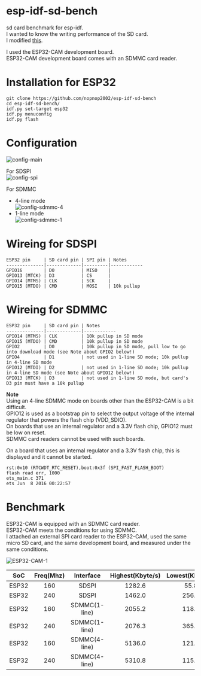 # esp-idf-sd-bench
sd card benchmark for esp-idf.   
I wanted to know the writing performance of the SD card.   
I modified [this](https://github.com/kunsen-an/espidf_sd_card_write_test).   

I used the ESP32-CAM development board.   
ESP32-CAM development board comes with an SDMMC card reader.   

# Installation for ESP32
```
git clone https://github.com/nopnop2002/esp-idf-sd-bench
cd esp-idf-sd-bench/
idf.py set-target esp32
idf.py menuconfig
idf.py flash
```


# Configuration

![config-main](https://user-images.githubusercontent.com/6020549/127577532-f6522d74-224c-4b29-85ab-b7fd1ad58e7a.jpg)

For SDSPI   
![config-spi](https://user-images.githubusercontent.com/6020549/127577535-99519b3d-d662-4109-abe1-6b716265ec20.jpg)

For SDMMC   
- 4-line mode   
![config-sdmmc-4](https://user-images.githubusercontent.com/6020549/129650135-ba0efa8f-c094-4977-9a00-a1cf6184ed0a.jpg)
- 1-line mode   
![config-sdmmc-1](https://user-images.githubusercontent.com/6020549/129650160-0848fd68-356e-4308-bf4e-3fbc15703773.jpg)

# Wireing for SDSPI
```
ESP32 pin     | SD card pin | SPI pin | Notes
--------------|-------------|---------|------------
GPIO16        | D0          | MISO    |
GPIO13 (MTCK) | D3          | CS      | 
GPIO14 (MTMS) | CLK         | SCK     | 
GPIO15 (MTDO) | CMD         | MOSI    | 10k pullup 
```

# Wireing for SDMMC
```
ESP32 pin     | SD card pin | Notes
--------------|-------------|------------
GPIO14 (MTMS) | CLK         | 10k pullup in SD mode
GPIO15 (MTDO) | CMD         | 10k pullup in SD mode
GPIO2         | D0          | 10k pullup in SD mode, pull low to go into download mode (see Note about GPIO2 below!)
GPIO4         | D1          | not used in 1-line SD mode; 10k pullup in 4-line SD mode
GPIO12 (MTDI) | D2          | not used in 1-line SD mode; 10k pullup in 4-line SD mode (see Note about GPIO12 below!)
GPIO13 (MTCK) | D3          | not used in 1-line SD mode, but card's D3 pin must have a 10k pullup
```

__Note__   
Using an 4-line SDMMC mode on boards other than the ESP32-CAM is a bit difficult.   
GPIO12 is used as a bootstrap pin to select the output voltage of the internal regulator that powers the flash chip (VDD_SDIO).   
On boards that use an internal regulator and a 3.3V flash chip, GPIO12 must be low on reset.   
SDMMC card readers cannot be used with such boards.   

On a board that uses an internal regulator and a 3.3V flash chip, this is displayed and it cannot be started.
```
rst:0x10 (RTCWDT_RTC_RESET),boot:0x3f (SPI_FAST_FLASH_BOOT)
flash read err, 1000
ets_main.c 371
ets Jun  8 2016 00:22:57
```

# Benchmark   
ESP32-CAM is equipped with an SDMMC card reader.   
ESP32-CAM meets the conditions for using SDMMC.   
I attached an external SPI card reader to the ESP32-CAM, used the same micro SD card, and the same development board, and measured under the same conditions.   

![ESP32-CAM-1](https://user-images.githubusercontent.com/6020549/127579321-129422ee-8210-46a8-831a-71a2b28de89a.JPG)

|SoC|Freq(Mhz)|Interface|Highest(Kbyte/s)|Lowest(Kbyte/s)|
|:-:|:-:|:-:|:-:|:-:|
|ESP32|160|SDSPI|1282.6|55.8|
|ESP32|240|SDSPI|1462.0|256.9|
|ESP32|160|SDMMC(1-line)|2055.2|118.1|
|ESP32|240|SDMMC(1-line)|2076.3|365.3|
|ESP32|160|SDMMC(4-line)|5136.0|121.4|
|ESP32|240|SDMMC(4-line)|5310.8|115.7|
